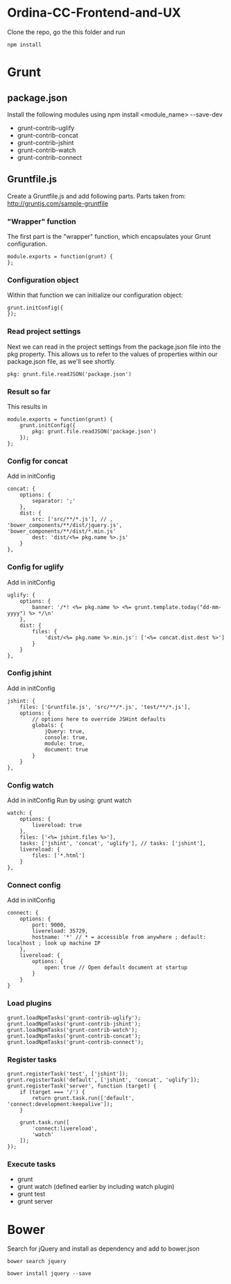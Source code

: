 Ordina-CC-Frontend-and-UX
=========================

Clone the repo, go the this folder and run

    npm install

# Grunt

## package.json

Install the following modules using npm install <module_name> --save-dev

- grunt-contrib-uglify
- grunt-contrib-concat
- grunt-contrib-jshint
- grunt-contrib-watch
- grunt-contrib-connect

## Gruntfile.js

Create a Gruntfile.js and add following parts.
Parts taken from: http://gruntjs.com/sample-gruntfile

### "Wrapper" function

The first part is the "wrapper" function, which encapsulates your Grunt configuration.

    module.exports = function(grunt) {
    };

### Configuration object

Within that function we can initialize our configuration object:

    grunt.initConfig({
    });
    
### Read project settings

Next we can read in the project settings from the package.json file into the pkg property. This allows us to refer to the values of properties within our package.json file, as we'll see shortly.

    pkg: grunt.file.readJSON('package.json')

### Result so far

This results in

    module.exports = function(grunt) {
        grunt.initConfig({
            pkg: grunt.file.readJSON('package.json')
        });
    };

### Config for concat

Add in initConfig

    concat: {
        options: {
            separator: ';'
        },
        dist: {
            src: ['src/**/*.js'], // , 'bower_components/**/dist/jquery.js', 'bower_components/**/dist/*.min.js'
            dest: 'dist/<%= pkg.name %>.js'
        }
    },

### Config for uglify

Add in initConfig

    uglify: {
        options: {
            banner: '/*! <%= pkg.name %> <%= grunt.template.today("dd-mm-yyyy") %> */\n'
        },
        dist: {
            files: {
                'dist/<%= pkg.name %>.min.js': ['<%= concat.dist.dest %>']
            }
        }
    },
        
### Config jshint

Add in initConfig

    jshint: {
        files: ['Gruntfile.js', 'src/**/*.js', 'test/**/*.js'],
        options: {
            // options here to override JSHint defaults
            globals: {
                jQuery: true,
                console: true,
                module: true,
                document: true
            }
        }
    },
    
### Config watch

Add in initConfig
Run by using: grunt watch

    watch: {
        options: {
            livereload: true
        },
        files: ['<%= jshint.files %>'],
        tasks: ['jshint', 'concat', 'uglify'], // tasks: ['jshint'], 
        livereload: {
            files: ['*.html']
        }
    },

### Connect config

Add in initConfig

    connect: {
        options: {
            port: 9000,
            livereload: 35729,
            hostname: '*' // * = accessible from anywhere ; default: localhost ; look up machine IP
        },
        livereload: { 
            options: {
                open: true // Open default document at startup
            }
        }
    }

### Load plugins

    grunt.loadNpmTasks('grunt-contrib-uglify');
    grunt.loadNpmTasks('grunt-contrib-jshint');
    grunt.loadNpmTasks('grunt-contrib-watch');
    grunt.loadNpmTasks('grunt-contrib-concat');
    grunt.loadNpmTasks('grunt-contrib-connect');

### Register tasks

    grunt.registerTask('test', ['jshint']);
    grunt.registerTask('default', ['jshint', 'concat', 'uglify']);
    grunt.registerTask('server', function (target) {
        if (target === '/') {
            return grunt.task.run(['default', 'connect:development:keepalive']);
        }

        grunt.task.run([
            'connect:livereload',
            'watch'
        ]);
    });
    
### Execute tasks

- grunt
- grunt watch (defined earlier by including watch plugin)
- grunt test
- grunt server

# Bower

Search for jQuery and install as dependency and add to bower.json

    bower search jquery

    bower install jquery --save
